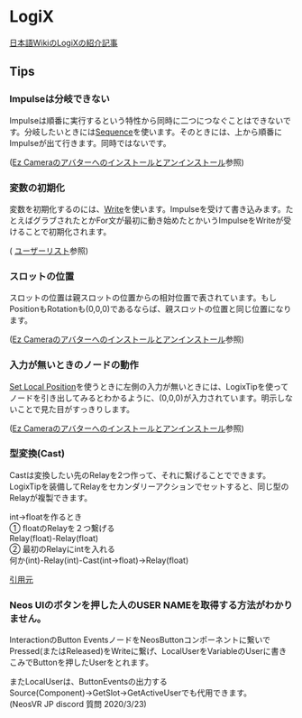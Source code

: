 # LogiX

[日本語WikiのLogiXの紹介記事](https://neosvrjp.memo.wiki/d/LogiX)

## Tips

### Impulseは分岐できない

Impulseは順番に実行するという特性から同時に二つにつなぐことはできないです。分岐したいときには[Sequence](https://neosvrjp.memo.wiki/d/Sequence)を使います。そのときには、上から順番にImpulseが出て行きます。同時ではないです。

([Ez Cameraのアバターへのインストールとアンインストール](EzCameraInstallUninstall.md)参照)

### 変数の初期化

変数を初期化するのには、[Write](https://neosvrjp.memo.wiki/d/Write)を使います。Impulseを受けて書き込みます。たとえばグラブされたとかFor文が最初に動き始めたとかいうImpulseをWriteが受けることで初期化されます。

( [ユーザーリスト](UserList.md)参照)

### スロットの位置

スロットの位置は親スロットの位置からの相対位置で表されています。もしPositionもRotationも(0,0,0)であるならば、親スロットの位置と同じ位置になります。

([Ez Cameraのアバターへのインストールとアンインストール](EzCameraInstallUninstall.md)参照)

### 入力が無いときのノードの動作

[Set Local Position](https://neosvrjp.memo.wiki/d/Set%20Local%20Position)を使うときに左側の入力が無いときには、LogixTipを使ってノードを引き出してみるとわかるように、(0,0,0)が入力されています。明示しないことで見た目がすっきりします。

([Ez Cameraのアバターへのインストールとアンインストール](EzCameraInstallUninstall.md)参照)

### 型変換(Cast)
Castは変換したい先のRelayを2つ作って、それに繋げることでできます。LogixTipを装備してRelayをセカンダリーアクションでセットすると、同じ型のRelayが複製できます。

int→floatを作るとき<br>
① floatのRelayを２つ繋げる<br>
Relay(float)-Relay(float)<br>
② 最初のRelayにintを入れる<br>
何か(int)-Relay(int)-Cast(int→float)→Relay(float)<br>

[引用元](https://discordapp.com/channels/673668075718967296/673745117923770387/693984427100995604)

### Neos UIのボタンを押した人のUSER NAMEを取得する方法がわかりません。
InteractionのButton EventsノードをNeosButtonコンポーネントに繋いでPressed(またはReleased)をWriteに繋げ、LocalUserをVariableのUserに書きこみでButtonを押したUserをとれます。  
  
またLocalUserは、ButtonEventsの出力するSource(Component)→GetSlot→GetActiveUserでも代用できます。  
(NeosVR JP discord 質問 2020/3/23)  
